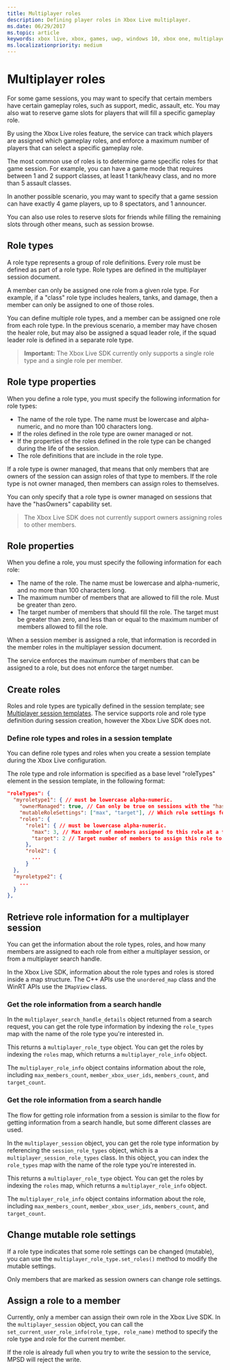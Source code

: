 ```yaml
---
title: Multiplayer roles
description: Defining player roles in Xbox Live multiplayer.
ms.date: 06/29/2017
ms.topic: article
keywords: xbox live, xbox, games, uwp, windows 10, xbox one, multiplayer, roles
ms.localizationpriority: medium
---
```


# Multiplayer roles

For some game sessions, you may want to specify that certain members have certain gameplay roles, such as support, medic, assault, etc.
You may also wat to reserve game slots for players that will fill a specific gameplay role.

By using the Xbox Live roles feature, the service can track which players are assigned which gameplay roles, and enforce a maximum number of players that can select a specific gameplay role.

The most common use of roles is to determine game specific roles for that game session.
For example, you can have a game mode that requires between 1 and 2 support classes, at least 1 tank/heavy class, and no more than 5 assault classes.

In another possible scenario, you may want to specify that a game session can have exactly 4 game players, up to 8 spectators, and 1 announcer.

You can also use roles to reserve slots for friends while filling the remaining slots through other means, such as session browse.


## Role types

A role type represents a group of role definitions.
Every role must be defined as part of a role type.
Role types are defined in the multiplayer session document.

A member can only be assigned one role from a given role type.
For example, if a "class" role type includes healers, tanks, and damage, then a member can only be assigned to one of those roles.

You can define multiple role types, and a member can be assigned one role from each role type.
In the previous scenario, a member may have chosen the healer role, but may also be assigned a squad leader role, if the squad leader role is defined in a separate role type.

> **Important:** The Xbox Live SDK currently only supports a single role type and a single role per member.


## Role type properties

When you define a role type, you must specify the following information for role types:

* The name of the role type. The name must be lowercase and alpha-numeric, and no more than 100 characters long.
* If the roles defined in the role type are owner managed or not.
* If the properties of the roles defined in the role type can be changed during the life of the session.
* The role definitions that are include in the role type.

If a role type is owner managed, that means that only members that are owners of the session can assign roles of that type to members.
If the role type is not owner managed, then members can assign roles to themselves.

You can only specify that a role type is owner managed on sessions that have the "hasOwners" capability set.

> The Xbox Live SDK does not currently support owners assigning roles to other members.


## Role properties

When you define a role, you must specify the following information for each role:

* The name of the role. The name must be lowercase and alpha-numeric, and no more than 100 characters long.
* The maximum number of members that are allowed to fill the role. Must be greater than zero.
* The target number of members that should fill the role. The target must be greater than zero, and less than or equal to the maximum number of members allowed to fill the role.

When a session member is assigned a role, that information is recorded in the member roles in the multiplayer session document.

The service enforces the maximum number of members that can be assigned to a role, but does not enforce the target number.


## Create roles

Roles and role types are typically defined in the session template; see [Multiplayer session templates](../mpsd/concepts/live-session-templates.md).
The service supports role and role type definition during session creation, however the Xbox Live SDK does not.


### Define role types and roles in a session template

You can define role types and roles when you create a session template during the Xbox Live configuration.

The role type and role information is specified as a base level "roleTypes" element in the session template, in the following format:

```json
"roleTypes": {
  "myroletype1": { // must be lowercase alpha-numeric.
    "ownerManaged": true, // Can only be true on sessions with the "hasOwners" capability set. If true, only the owner of the session can assign this role to members.
    "mutableRoleSettings": ["max", "target"], // Which role settings for roles in this role type can be modified throughout the life of the session. Exclude role settings to lock them.
    "roles": {
      "role1": { // must be lowercase alpha-numeric.
        "max": 3, // Max number of members assigned to this role at a time, enforced by MPSD.
        "target": 2 // Target number of members to assign this role to. Like max, but not enforced (can be exceeded).
      },
      "role2": {
        ...
      }
  },
  "myroletype2": {
    ...
  }
},
```

## Retrieve role information for a multiplayer session

You can get the information about the role types, roles, and how many members are assigned to each role from either a multiplayer session, or from a multiplayer search handle.

In the Xbox Live SDK, information about the role types and roles is stored inside a map structure.
The C++ APIs use the `unordered_map` class and the WinRT APIs use the `IMapView` class.


### Get the role information from a search handle

In the `multiplayer_search_handle_details` object returned from a search request, you can get the role type information by indexing the `role_types` map with the name of the role type you're interested in.

This returns a `multiplayer_role_type` object.
You can get the roles by indexing the `roles` map, which returns a `multiplayer_role_info` object.

The `multiplayer_role_info` object contains information about the role, including `max_members_count`, `member_xbox_user_ids`, `members_count`, and `target_count`.


### Get the role information from a search handle

The flow for getting role information from a session is similar to the flow for getting information from a search handle, but some different classes are used.

In the `multiplayer_session` object, you can get the role type information by referencing the `session_role_types` object, which is a `multiplayer_session_role_types` class.
In this object, you can index the `role_types` map with the name of the role type you're interested in.

This returns a `multiplayer_role_type` object.
You can get the roles by indexing the `roles` map, which returns a `multiplayer_role_info` object.

The `multiplayer_role_info` object contains information about the role, including `max_members_count`, `member_xbox_user_ids`, `members_count`, and `target_count`.


## Change mutable role settings

If a role type indicates that some role settings can be changed (mutable), you can use the `multiplayer_role_type.set_roles()` method to modify the mutable settings.

Only members that are marked as session owners can change role settings.


## Assign a role to a member

Currently, only a member can assign their own role in the Xbox Live SDK.
In the `multiplayer_session` object, you can call the `set_current_user_role_info(role_type, role_name)` method to specify the role type and role for the current member.

If the role is already full when you try to write the session to the service, MPSD will reject the write.
